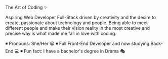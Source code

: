 The Art of Coding ✨

Aspiring Web Developer Full-Stack driven by creativity and the desire to create, passionate about technology and people. Being able to meet different people and make their vision reality in the most creative and precise way is what made me fall in love with coding.

◾ Pronouns: She/Her 😀
◾ Full Front-End Developer and now studying  Back-End 💻
◾ Fun fact: I have a bachelor's degree in Drama 🎭
